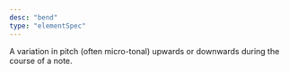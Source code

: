 ```yaml
---
desc: "bend"
type: "elementSpec"
---
```


A variation in pitch (often micro-tonal) upwards or downwards during the course of
a
note.